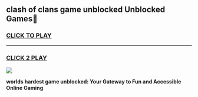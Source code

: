 
## clash of clans game unblocked Unblocked Games👋
<h3>
<a href="https://premium.freeplayer.one?title=clash_of_clans_game_unblocked&ref=16F">CLICK TO PLAY</a></h3>
<hr>

<h3>
<a href="https://premium.freeplayer.one?title=clash_of_clans_game_unblocked&ref=16F">CLICK 2 PLAY</a>
  
</h3>

<a href="https://premium.freeplayer.one?title=clash_of_clans_game_unblocked&ref=16F/"><img src="https://clearcache.store/games.png"></a>


**worlds hardest game unblocked: Your Gateway to Fun and Accessible Online Gaming**

